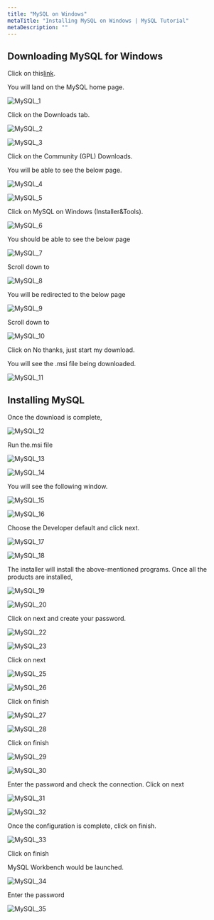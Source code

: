 ```yaml
---
title: "MySQL on Windows"
metaTitle: "Installing MySQL on Windows | MySQL Tutorial"
metaDescription: ""
---
```


## Downloading MySQL for Windows

Click on this[link](https://www.mysql.com/).

You will land on the MySQL home page.

![MySQL_1](https://graphql-engine-cdn.hasura.io/learn-hasura/assets/database-mysql/Hasura_MySQL_1.jpg)

Click on the Downloads tab.

![MySQL_2](https://graphql-engine-cdn.hasura.io/learn-hasura/assets/database-mysql/Hasura_MySQL_2.jpg)

![MySQL_3](https://graphql-engine-cdn.hasura.io/learn-hasura/assets/database-mysql/Hasura_MySQL_3.jpg)

Click on the Community (GPL) Downloads.

You will be able to see the below page.

![MySQL_4](https://graphql-engine-cdn.hasura.io/learn-hasura/assets/database-mysql/Hasura_MySQL_4.jpg)

![MySQL_5](https://graphql-engine-cdn.hasura.io/learn-hasura/assets/database-mysql/Hasura_MySQL_5.jpg)

Click on MySQL on Windows (Installer&amp;Tools).

![MySQL_6](https://graphql-engine-cdn.hasura.io/learn-hasura/assets/database-mysql/Hasura_MySQL_6.jpg)

You should be able to see the below page

![MySQL_7](https://graphql-engine-cdn.hasura.io/learn-hasura/assets/database-mysql/Hasura_MySQL_7.jpg)

 Scroll down to

![MySQL_8](https://graphql-engine-cdn.hasura.io/learn-hasura/assets/database-mysql/Hasura_MySQL_8.jpg)

You will be redirected to the below page

![MySQL_9](https://graphql-engine-cdn.hasura.io/learn-hasura/assets/database-mysql/Hasura_MySQL_9.jpg)

Scroll down to

![MySQL_10](https://graphql-engine-cdn.hasura.io/learn-hasura/assets/database-mysql/Hasura_MySQL_10.jpg)

Click on No thanks, just start my download.

You will see the .msi file being downloaded.

![MySQL_11](https://graphql-engine-cdn.hasura.io/learn-hasura/assets/database-mysql/Hasura_MySQL_11.jpg)

## Installing MySQL

Once the download is complete,

![MySQL_12](https://graphql-engine-cdn.hasura.io/learn-hasura/assets/database-mysql/Hasura_MySQL_12.jpg)

Run the.msi file

![MySQL_13](https://graphql-engine-cdn.hasura.io/learn-hasura/assets/database-mysql/Hasura_MySQL_13.jpg)

![MySQL_14](https://graphql-engine-cdn.hasura.io/learn-hasura/assets/database-mysql/Hasura_MySQL_14.jpg)

You will see the following window.

![MySQL_15](https://graphql-engine-cdn.hasura.io/learn-hasura/assets/database-mysql/Hasura_MySQL_15.jpg)

![MySQL_16](https://graphql-engine-cdn.hasura.io/learn-hasura/assets/database-mysql/Hasura_MySQL_16.jpg)

Choose the Developer default and click next.

![MySQL_17](https://graphql-engine-cdn.hasura.io/learn-hasura/assets/database-mysql/Hasura_MySQL_17.jpg)

![MySQL_18](https://graphql-engine-cdn.hasura.io/learn-hasura/assets/database-mysql/Hasura_MySQL_18.jpg)

The installer will install the above-mentioned programs. Once all the products are installed,

![MySQL_19](https://graphql-engine-cdn.hasura.io/learn-hasura/assets/database-mysql/Hasura_MySQL_19.jpg)

![MySQL_20](https://graphql-engine-cdn.hasura.io/learn-hasura/assets/database-mysql/Hasura_MySQL_21.jpg)

Click on next and create your password.

![MySQL_22](https://graphql-engine-cdn.hasura.io/learn-hasura/assets/database-mysql/Hasura_MySQL_22.jpg)

![MySQL_23](https://graphql-engine-cdn.hasura.io/learn-hasura/assets/database-mysql/Hasura_MySQL_24.jpg)

Click on next

![MySQL_25](https://graphql-engine-cdn.hasura.io/learn-hasura/assets/database-mysql/Hasura_MySQL_25.jpg)

![MySQL_26](https://graphql-engine-cdn.hasura.io/learn-hasura/assets/database-mysql/Hasura_MySQL_26.jpg)

Click on finish

![MySQL_27](https://graphql-engine-cdn.hasura.io/learn-hasura/assets/database-mysql/Hasura_MySQL_27.jpg)

![MySQL_28](https://graphql-engine-cdn.hasura.io/learn-hasura/assets/database-mysql/Hasura_MySQL_28.jpg)

Click on finish

![MySQL_29](https://graphql-engine-cdn.hasura.io/learn-hasura/assets/database-mysql/Hasura_MySQL_29.jpg)

![MySQL_30](https://graphql-engine-cdn.hasura.io/learn-hasura/assets/database-mysql/Hasura_MySQL_30.jpg)

Enter the password and check the connection. Click on next

![MySQL_31](https://graphql-engine-cdn.hasura.io/learn-hasura/assets/database-mysql/Hasura_MySQL_31.jpg)

![MySQL_32](https://graphql-engine-cdn.hasura.io/learn-hasura/assets/database-mysql/Hasura_MySQL_32.jpg)

Once the configuration is complete, click on finish.

![MySQL_33](https://graphql-engine-cdn.hasura.io/learn-hasura/assets/database-mysql/Hasura_MySQL_33.jpg)

Click on finish

MySQL Workbench would be launched.

![MySQL_34](https://graphql-engine-cdn.hasura.io/learn-hasura/assets/database-mysql/Hasura_MySQL_34.jpg)

Enter the password

![MySQL_35](https://graphql-engine-cdn.hasura.io/learn-hasura/assets/database-mysql/Hasura_MySQL_35.jpg)
